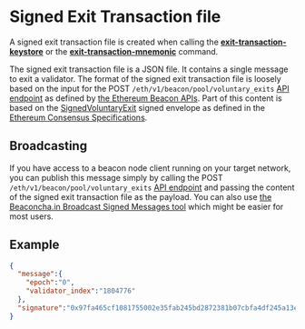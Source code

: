 # Signed Exit Transaction file

A signed exit transaction file is created when calling the **[exit-transaction-keystore](exit_transaction_keystore.md)** or the **[exit-transaction-mnemonic](exit_transaction_mnemonic.md)** command.

The signed exit transaction file is a JSON file. It contains a single message to exit a validator. The format of the signed exit transaction file is loosely based on the input for the POST `/eth/v1/beacon/pool/voluntary_exits` [API endpoint](https://ethereum.github.io/beacon-APIs/#/Beacon/submitPoolVoluntaryExit) as defined by [the Ethereum Beacon APIs](https://github.com/ethereum/beacon-APIs). Part of this content is based on the [SignedVoluntaryExit](https://github.com/ethereum/consensus-specs/blob/dev/specs/phase0/beacon-chain.md#signedvoluntaryexit) signed envelope as defined in the [Ethereum Consensus Specifications](https://github.com/ethereum/consensus-specs/).

## Broadcasting

If you have access to a beacon node client running on your target network, you can publish this message simply by calling the POST `/eth/v1/beacon/pool/voluntary_exits` [API endpoint](https://ethereum.github.io/beacon-APIs/#/Beacon/submitPoolVoluntaryExit) and passing the content of the signed exit transaction file as the payload. You can also use [the Beaconcha.in Broadcast Signed Messages tool](https://beaconcha.in/tools/broadcast) which might be easier for most users.

## Example
```JSON
{
  "message":{
    "epoch":"0",
    "validator_index":"1804776"
  },
  "signature":"0x97fa465cf1081755002e35fab245bd2872381b07cbfa4df245a13e3834aba83a347f5c2a36a34760e9fcc754dd862de700d103b1cb0d5d9ce293242ebf9ad44a6073e5c4794424428a8f983513d88e6ff6ddccbde7b3e0ea43554a0b856f3199"
}
```
